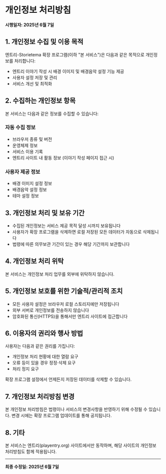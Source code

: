 # 개인정보 처리방침

**시행일자: 2025년 6월 7일**

## 1. 개인정보 수집 및 이용 목적

엔트리-Storietema 확장 프로그램(이하 "본 서비스")은 다음과 같은 목적으로 개인정보를 처리합니다:

- 엔트리 이야기 작성 시 배경 이미지 및 배경음악 설정 기능 제공
- 사용자 설정 저장 및 관리
- 서비스 개선 및 최적화

## 2. 수집하는 개인정보 항목

본 서비스는 다음과 같은 정보를 수집할 수 있습니다:

### 자동 수집 정보
- 브라우저 종류 및 버전
- 운영체제 정보
- 서비스 이용 기록
- 엔트리 사이트 내 활동 정보 (이야기 작성 페이지 접근 시)

### 사용자 제공 정보
- 배경 이미지 설정 정보
- 배경음악 설정 정보
- 테마 설정 정보

## 3. 개인정보 처리 및 보유 기간

- 수집된 개인정보는 서비스 제공 목적 달성 시까지 보유됩니다
- 사용자가 확장 프로그램을 삭제하면 로컬 저장된 모든 데이터가 자동으로 삭제됩니다
- 법령에 따른 의무보관 기간이 있는 경우 해당 기간까지 보관합니다

## 4. 개인정보 처리 위탁

본 서비스는 개인정보 처리 업무를 외부에 위탁하지 않습니다.

## 5. 개인정보 보호를 위한 기술적/관리적 조치

- 모든 사용자 설정은 브라우저 로컬 스토리지에만 저장됩니다
- 외부 서버로 개인정보를 전송하지 않습니다
- 암호화된 통신(HTTPS)을 통해서만 엔트리 사이트에 접근합니다

## 6. 이용자의 권리와 행사 방법

사용자는 다음과 같은 권리를 가집니다:

- 개인정보 처리 현황에 대한 열람 요구
- 오류 등이 있을 경우 정정·삭제 요구
- 처리 정지 요구

확장 프로그램 설정에서 언제든지 저장된 데이터를 삭제할 수 있습니다.

## 7. 개인정보 처리방침 변경

본 개인정보 처리방침은 법령이나 서비스의 변경사항을 반영하기 위해 수정될 수 있습니다. 변경 시에는 확장 프로그램 업데이트를 통해 공지됩니다.

## 8. 기타

본 서비스는 엔트리(playentry.org) 사이트에서만 동작하며, 해당 사이트의 개인정보 처리방침도 함께 적용됩니다.

---

**최종 수정일: 2025년 6월 7일**
